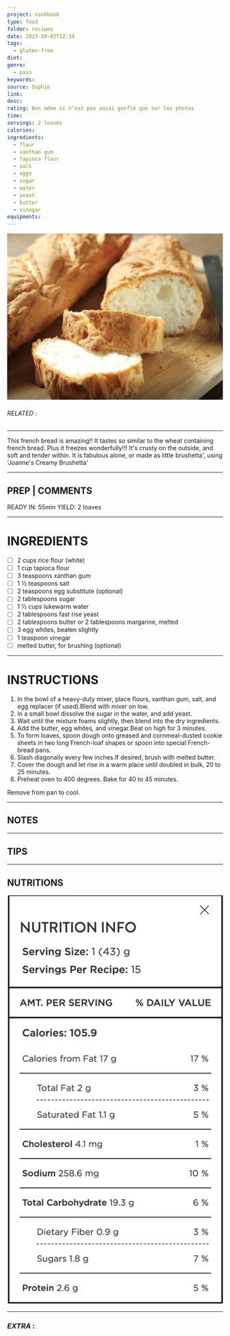 ```yaml
---
project: cookbook
type: food
folder: recipes
date: 2023-10-02T12:34
tags:
  - gluten-free
diet: 
genre:
  - pain
keywords: 
source: Sophie
link: 
desc: 
rating: Bon même si n’est pas aussi gonflé que sur les photos
time: 
servings: 2 loaves
calories: 
ingredients:
  - flour
  - xanthan gum
  - tapioca flour
  - salt
  - eggs
  - sugar
  - water
  - yeast
  - butter
  - vinegar
equipments:
---
```


![IMAGE](image_722.png)

###### *RELATED* : 
---
This french bread is amazing!! It tastes so similar to the wheat containing french bread. Plus it freezes wonderfully!!! It's crusty on the outside, and soft and tender within. It is fabulous alone, or made as little brushetta', using 'Joanne's Creamy Brushetta'

---
## PREP | COMMENTS

READY IN: 55min
YIELD: 2 loaves

---
# INGREDIENTS

- [ ] 2 cups rice flour (white)
- [ ] 1 cup tapioca flour
- [ ] 3 teaspoons xanthan gum
- [ ] 1 1⁄2 teaspoons salt
- [ ] 2 teaspoons egg substitute (optional)
- [ ] 2 tablespoons sugar
- [ ] 1 1⁄2 cups lukewarm water
- [ ] 2 tablespoons fast rise yeast
- [ ] 2 tablespoons butter or 2 tablespoons margarine, melted
- [ ] 3 egg whites, beaten slightly
- [ ] 1 teaspoon vinegar
- [ ] melted butter, for brushing (optional)

---
# INSTRUCTIONS

1. In the bowl of a heavy-duty mixer, place flours, xanthan gum, salt, and egg replacer (if used).Blend with mixer on low.
2. In a small bowl dissolve the sugar in the water, and add yeast.
3. Wait until the mixture foams slightly, then blend into the dry ingredients.
4. Add the butter, egg whites, and vinegar.Beat on high for 3 minutes.
5. To form loaves, spoon dough onto greased and cornmeal-dusted cookie sheets in two long French-loaf shapes or spoon into special French-bread pans.
6. Slash diagonally every few inches.If desired, brush with melted butter.
7. Cover the dough and let rise in a warm place until doubled in bulk, 20 to 25 minutes.
8. Preheat oven to 400 degrees. Bake for 40 to 45 minutes.

  

Remove from pan to cool.

---
## NOTES



---
## TIPS



---
## NUTRITIONS

![IMAGE](image_723.png)


---
### *EXTRA* :



